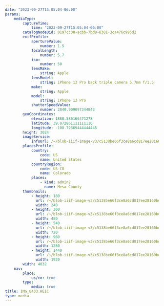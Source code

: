 ```yaml
---
date: "2023-09-27T15:05:04-06:00"
params:
    mediaType:
        captureTime:
            time: "2023-09-27T15:05:04-06:00"
        catalogNodeUid: 0197cc00-acbb-7bd8-8381-3ca476c995d2
        exifProfile:
            apertureValue:
                number: 1.5
            focalLength:
                number: 5.7
            iso:
                number: 50
            lensMake:
                string: Apple
            lensModel:
                string: iPhone 13 Pro back triple camera 5.7mm f/1.5
            make:
                string: Apple
            model:
                string: iPhone 13 Pro
            shutterSpeedValue:
                number: 2840.909097344843
        geoCoordinates:
            elevation: 1880.586166471278
            latitude: 39.072861111111116
            longitude: -108.72369444444445
        height: 3024
        imageService:
            infoUrl: /~/blob-iiif-image-v3/c5138be66f3ce8a6cd817ee28160bddfe8e5a60d1899905bd811d48f8a918fee/info.json
        placesProfile:
            country:
                code: US
                name: United States
            countryRegion:
                code: US-CO
                name: Colorado
            places:
                - kind: admin2
                  name: Mesa County
        thumbnails:
            - height: 180
              url: /~/blob-iiif-image-v3/c5138be66f3ce8a6cd817ee28160bddfe8e5a60d1899905bd811d48f8a918fee/full/240%2C180/0/default.jpg
              width: 240
            - height: 360
              url: /~/blob-iiif-image-v3/c5138be66f3ce8a6cd817ee28160bddfe8e5a60d1899905bd811d48f8a918fee/full/480%2C360/0/default.jpg
              width: 480
            - height: 540
              url: /~/blob-iiif-image-v3/c5138be66f3ce8a6cd817ee28160bddfe8e5a60d1899905bd811d48f8a918fee/full/720%2C540/0/default.jpg
              width: 720
            - height: 960
              url: /~/blob-iiif-image-v3/c5138be66f3ce8a6cd817ee28160bddfe8e5a60d1899905bd811d48f8a918fee/full/1280%2C960/0/default.jpg
              width: 1280
            - height: 1440
              url: /~/blob-iiif-image-v3/c5138be66f3ce8a6cd817ee28160bddfe8e5a60d1899905bd811d48f8a918fee/full/1920%2C1440/0/default.jpg
              width: 1920
        width: 4032
    nav:
        place:
            us/co: true
        type:
            media: true
title: IMG_8433.HEIC
type: media
---
```

